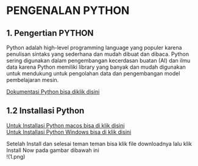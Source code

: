 # PENGENALAN PYTHON
## 1. Pengertian PYTHON
Python adalah high-level programming language yang populer karena penulisan sintaks yang sederhana dan mudah dibuat dan dibaca. Python sering digunakan dalam pengembangan kecerdasan buatan (AI) dan ilmu data karena Python memiliki library yang banyak dan mudah digunakan untuk mendukung untuk pengolahan data dan pengembangan model pembelajaran mesin.  

[Dokumentasi Python bisa diklik disini](https://docs.python.org/3/tutorial/index.html)  

## 1.2 Installasi Python  
[Untuk Installasi Python macos bisa di klik disini](https://www.python.org/downloads/macos/)  
[Untuk Installasi Python Windows bisa di klik disini](https://www.python.org/downloads/windows/)  

Setelah Install dan selesai teman teman bisa klik file downloadnya lalu klik Install Now pada gambar dibawah ini  
!(1.png)